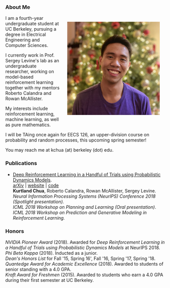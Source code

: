 ### About Me

<img style="float: right;" width="290em" src="images/profile.jpg" hspace="20" vspace="20"/>

I am a fourth-year undergraduate student at UC Berkeley, pursuing a degree in Electrical Engineering and Computer Sciences.

I currently work in Prof. Sergey Levine's lab as an undergraduate researcher, working on model-based reinforcement learning together with my mentors Roberto Calandra and Rowan McAllister.

My interests include reinforcement learning, machine learning, as well as pure mathematics.

I will be TAing once again for EECS 126, an upper-division course on probability and random processes, this upcoming spring semester!

You may reach me at kchua (at) berkeley (dot) edu.


### Publications

* [Deep Reinforcement Learning in a Handful of Trials using Probabilistic Dynamics Models](https://arxiv.org/abs/1805.12114).  
  [arXiv](https://arxiv.org/abs/1805.12114) | [website](https://sites.google.com/view/drl-in-a-handful-of-trials/home)  | [code](https://github.com/kchua/handful-of-trials)  
  **Kurtland Chua**, Roberto Calandra, Rowan McAllister, Sergey Levine.  
  *Neural Information Processing Systems (NeurIPS) Conference 2018 (Spotlight presentation).*  
  *ICML 2018 Workshop on Planning and Learning (Oral presentation)*.  
  *ICML 2018 Workshop on Prediction and Generative Modeling in Reinforcement Learning.*

### Honors

*NVIDIA Pioneer Award* (2018). Awarded for *Deep Reinforcement Learning in a Handful of Trials using Probabilistic Dynamics Models* at NeurIPS 2018.  
*Phi Beta Kappa* (2018). Inducted as a junior.  
*Dean's Honors List* for Fall '15, Spring 16', Fall '16, Spring '17, Spring '18.  
*Quantedge Award for Academic Excellence* (2018). Awarded to students of senior standing with a 4.0 GPA.  
*Kraft Award for Freshmen* (2015). Awarded to students who earn a 4.0 GPA during their first semester at UC Berkeley.
